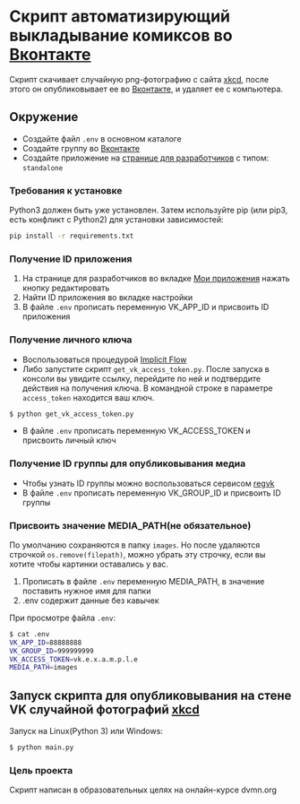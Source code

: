 # Скрипт автоматизирующий выкладывание комиксов во [Вконтакте](https://vk.com/)
Скрипт скачивает случайную png-фотографию с сайта [xkcd](https://xkcd.com), 
после этого он опубликовывает ее во [Вконтакте](https://vk.com/), и удаляет ее с компьютера.

## Окружение

- Создайте файл ```.env``` в основном каталоге
- Создайте группу во [Вконтакте](https://vk.com/groups?w=groups_create)
- Создайте приложение на [странице для разработчиков](https://vk.com/dev) с типом: ```standalone``` 

### Требования к установке

Python3 должен быть уже установлен. Затем используйте pip (или pip3, есть конфликт с Python2) для установки зависимостей:

```bash
pip install -r requirements.txt
``` 

### Получение ID приложения

1. На странице для разработчиков во вкладке [Мои приложения](https://vk.com/apps?act=manage) нажать кнопку редактировать
2. Найти ID приложения во вкладке настройки
3. В файле ```.env``` прописать переменную VK_APP_ID и присвоить ID приложения

### Получение личного ключа

- Воспользоваться процедурой [Implicit Flow](https://vk.com/dev/implicit_flow_user)
- Либо запустите скрипт ```get_vk_access_token.py```. После запуска в консоли вы увидите ссылку,
перейдите по ней и подтвердите действия на получения ключа.
В командной строке в параметре ```access_token``` находится ваш ключ.

```bash
$ python get_vk_access_token.py
```
- В файле ```.env``` прописать переменную VK_ACCESS_TOKEN и присвоить личный ключ

### Получение ID группы для опубликовывания медиа

- Чтобы узнать ID группы можно воспользоваться сервисом [regvk](https://regvk.com/id/)
- В файле ```.env``` прописать переменную VK_GROUP_ID и присвоить ID группы

### Присвоить значение MEDIA_PATH(не обязательное)
По умолчанию сохраняются в папку ```images```.
Но после удаляются строчкой `os.remove(filepath)`, можно убрать эту строчку, если вы хотите чтобы картинки оставались у вас.

1. Прописать в файле ```.env``` переменную MEDIA_PATH, в значение поставить нужное имя для папки
2. .env содержит данные без кавычек

При просмотре файла ```.env```:
```bash
$ cat .env
VK_APP_ID=88888888
VK_GROUP_ID=999999999
VK_ACCESS_TOKEN=vk.e.x.a.m.p.l.e
MEDIA_PATH=images
```

## Запуск скрипта для опубликовывания на стене VK случайной фотографий [xkcd](https://xkcd.com)

Запуск на Linux(Python 3) или Windows:


```bash
$ python main.py
```

### Цель проекта
Скрипт написан в образовательных целях на онлайн-курсе dvmn.org
